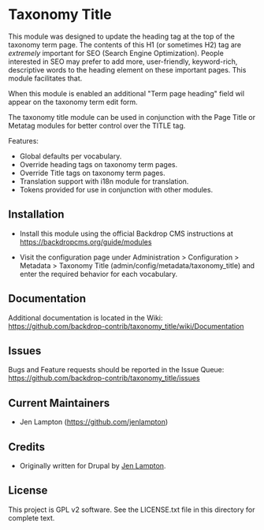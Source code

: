 Taxonomy Title
==============

This module was designed to update the heading tag at the top of the taxonomy
term page. The contents of this H1 (or sometimes H2) tag are *extremely*
important for SEO (Search Engine Optimization). People interested in SEO may
prefer to add more, user-friendly, keyword-rich, descriptive words to the
heading element on these important pages. This module facilitates that.

When this module is enabled an additional "Term page heading" field wil appear
on the taxonomy term edit form.

The taxonomy title module can be used in conjunction with the Page Title or
Metatag modules for better control over the TITLE tag.

Features:
* Global defaults per vocabulary.
* Override heading tags on taxonomy term pages.
* Override Title tags on taxonomy term pages.
* Translation support with i18n module for translation.
* Tokens provided for use in conjunction with other modules.


Installation
------------

- Install this module using the official Backdrop CMS instructions at
  https://backdropcms.org/guide/modules

- Visit the configuration page under Administration > Configuration >
  Metadata > Taxonomy Title (admin/config/metadata/taxonomy_title) and
  enter the required behavior for each vocabulary.

Documentation
-------------

Additional documentation is located in the Wiki:
https://github.com/backdrop-contrib/taxonomy_title/wiki/Documentation

Issues
------

Bugs and Feature requests should be reported in the Issue Queue:
https://github.com/backdrop-contrib/taxonomy_title/issues

Current Maintainers
-------------------

- Jen Lampton (https://github.com/jenlampton)

Credits
-------

- Originally written for Drupal by [Jen Lampton](https://www.drupal.org/u/jenlampton).

License
-------

This project is GPL v2 software. See the LICENSE.txt file in this directory for
complete text.



